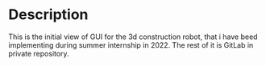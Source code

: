 # Description

This is the initial view of GUI for the 3d construction robot, that i have beed implementing during summer internship in 2022.
The rest of it is GitLab in private repository.
